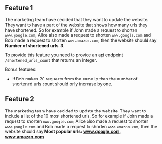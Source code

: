 ## Feature 1

The marketing team have decided that they want to update the website. They want to have a part of the website that shows how many urls they have shortened. So for example if John made a request to shorten `www.google.com`, Alice also made a request to shorten `www.google.com` and Bob made a request to shorten `www.amazon.com`, then the website should say __Number of shortened urls: 3__.

To provide this feature you need to provide an api endpoint `/shortened_urls_count` that returns an integer.

Bonus features:
- If Bob makes 20 requests from the same ip then the number of shortened urls count should only increase by one.

## Feature 2
The marketing team have decided to update the website. They want to include a list of the 10 most shortened urls. So for example if John made a request to shorten `www.google.com`, Alice also made a request to shorten `www.google.com` and Bob made a request to shorten `www.amazon.com`, then the website should say __Most popular urls: www.google.com, www.amazon.com__
